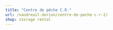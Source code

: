 ```yaml
---
title: "Centre de pêche C.R."
url: /vaudreuil-dorion/centre-de-peche-c-r-2/
shop: storage rental
---
```

